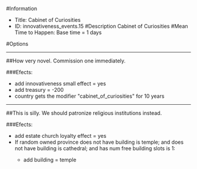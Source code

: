 #Information
 - Title: Cabinet of Curiosities
 - ID: innovativeness_events.15
#Description
Cabinet of Curiosities
#Mean Time to Happen:
Base time = 1 days

#Options

___
##How very novel. Commission one immediately.

###Efects:<ul><li>add innovativeness small effect = yes</li><li>add treasury = -200</li><li>country gets the modifier "cabinet_of_curiosities" for 10 years</li></ul>

___
##This is silly. We should patronize religious institutions instead.

###Efects:<ul><li>add estate church loyalty effect = yes</li><li>If random owned province does not have building is temple; and does not have building is cathedral; and  has num free building slots is 1:</li><ul><li>add building = temple</li></ul></ul>
